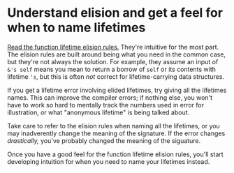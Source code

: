 # Understand elision and get a feel for when to name lifetimes

[Read the function lifetime elision rules.](https://doc.rust-lang.org/reference/lifetime-elision.html)
They're intuitive for the most part.  The elision rules are built around being what you need in the common case,
but they're not always the solution.  For example, they assume an input of `&'s self` means you mean to return a
borrow of `self` or its contents with lifetime `'s`, but this is often *not* correct for lifetime-carrying
data structures.

If you get a lifetime error involving elided lifetimes, try giving all the lifetimes names. This can improve
the compiler errors; if nothing else, you won't have to work so hard to mentally track the numbers used in
error for illustration, or what "anonymous lifetime" is being talked about.

Take care to refer to the elision rules when naming all the lifetimes, or you may inadverently change the
meaning of the signature.  If the error changes *drastically,* you've probably changed the meaning of the
siguature.

Once you have a good feel for the function lifetime elision rules, you'll start developing intuition for
when you need to name your lifetimes instead.
